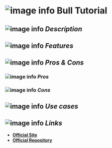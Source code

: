# ![image info](../images/icons8-inspect-code-64.png) Bull Tutorial

## ![image info](../../images/icons8-code-64.png) _Description_

## ![image info](../../images/icons8-attach-64.png) _Features_

## ![image info](../../images/icons8-edit-property-64.png) _Pros & Cons_

### ![image info](../../images/icons8-add-property-64.png) _Pros_


### ![image info](../../images/icons8-remove-property-64.png) _Cons_

## ![image info](../../images/icons8-source-64.png) _Use cases_

## ![image info](../../images/icons8-inspect-code-64.png) _Links_

* [**Official Site**](https://hotelsdotcom.github.io/bull/)
* [**Official Repository**](https://github.com/HotelsDotCom/bull)
